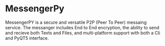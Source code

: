 # MessengerPy

MessengerPY is a secure and versatile P2P (Peer To Peer) messaing service.
The messanger includes End to End encryption, the ability to send and recieve both Texts and Files, and multi-platform support with both a Cli and PyQT5 interface.
